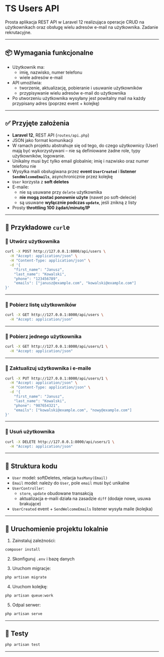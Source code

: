 
# TS Users API

Prosta aplikacja REST API w Laravel 12 realizująca operacje CRUD na użytkownikach oraz obsługę wielu adresów e-mail na użytkownika. Zadanie rekrutacyjne.

---

## 📦 Wymagania funkcjonalne

- Użytkownik ma:
  - imię, nazwisko, numer telefonu
  - wiele adresów e-mail
- API umożliwia:
  - tworzenie, aktualizację, pobieranie i usuwanie użytkowników
  - przypisywanie wielu adresów e-mail do użytkownika
- Po utworzeniu użytkownika wysyłany jest powitalny mail na każdy przypisany adres (poprzez event + kolejkę)

---

## ✅ Przyjęte założenia

- **Laravel 12**, REST API (`routes/api.php`)
- JSON jako format komunikacji
- W ramach projektu abstrahuje się od tego, do czego użytkownicy (User) mają być wykorzystywani – nie są definiowane żadne role, typy użytkowników, logowanie.
- Unikalny musi być tylko email globalnie; imię i nazwisko oraz numer telefonu nie
- Wysyłka maili obsługiwana przez **event `UserCreated`** i **listener `SendWelcomeEmails`**, asynchronicznie przez kolejkę
- `User` korzysta z **soft deletes**
- E-maile:
  - nie są usuwane przy `delete` użytkownika
  - **nie mogą zostać ponownie użyte** (nawet po soft-delecie)
  - są usuwane **wyłącznie podczas `update`**, jeśli znikną z listy
- Prosty **throttling 100 żądań/minutę/IP**

---

## 🧪 Przykładowe `curl`e

### 🔹 Utwórz użytkownika

```bash
curl -X POST http://127.0.0.1:8000/api/users \
  -H "Accept: application/json" \
  -H "Content-Type: application/json" \
  -d '{
    "first_name": "Janusz",
    "last_name": "Kowalski",
    "phone": "123456789",
    "emails": ["janusz@example.com", "kowalski@example.com"]
}'
```

---

### 🔹 Pobierz listę użytkowników

```bash
curl -X GET http://127.0.0.1:8000/api/users \
  -H "Accept: application/json"
```

---

### 🔹 Pobierz jednego użytkownika

```bash
curl -X GET http://127.0.0.1:8000/api/users/1 \
  -H "Accept: application/json"
```

---

### 🔹 Zaktualizuj użytkownika i e-maile

```bash
curl -X PUT http://127.0.0.1:8000/api/users/1 \
  -H "Accept: application/json" \
  -H "Content-Type: application/json" \
  -d '{
    "first_name": "Janusz",
    "last_name": "Kowalski",
    "phone": "987654321",
    "emails": ["kowalski@example.com", "nowy@example.com"]
}'
```

---

### 🔹 Usuń użytkownika

```bash
curl -X DELETE http://127.0.0.1:8000/api/users/1 \
  -H "Accept: application/json"
```

---

## 🧩 Struktura kodu

- `User` model: softDeletes, relacja `hasMany(Email)`
- `Email` model: należy do `User`, pole `email` musi być unikalne
- `UserController`:
  - `store`, `update` obudowane transakcją
  - aktualizacja e-maili działa na zasadzie `diff` (dodaje nowe, usuwa brakujące)
- `UserCreated` event + `SendWelcomeEmails` listener wysyła maile (kolejka)

---

## 🚀 Uruchomienie projektu lokalnie

1. Zainstaluj zależności:

```bash
composer install
```

2. Skonfiguruj `.env` i bazę danych

3. Uruchom migracje:

```bash
php artisan migrate
```

4. Uruchom kolejkę:

```bash
php artisan queue:work
```

5. Odpal serwer:

```bash
php artisan serve
```

---

## 🧪 Testy

```bash
php artisan test
```

---
